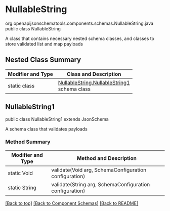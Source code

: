 # NullableString
org.openapijsonschematools.components.schemas.NullableString.java
public class NullableString

A class that contains necessary nested schema classes, and classes to store validated list and map payloads

## Nested Class Summary
| Modifier and Type | Class and Description |
| ----------------- | ---------------------- |
| static class | [NullableString.NullableString1](#nullablestring1)<br> schema class |

## NullableString1
public class NullableString1
extends JsonSchema

A schema class that validates payloads

### Method Summary
| Modifier and Type | Method and Description |
| ----------------- | ---------------------- |
| static Void | validate(Void arg, SchemaConfiguration configuration) |
| static String | validate(String arg, SchemaConfiguration configuration) |

[[Back to top]](#top) [[Back to Component Schemas]](../../../README.md#Component-Schemas) [[Back to README]](../../../README.md)
